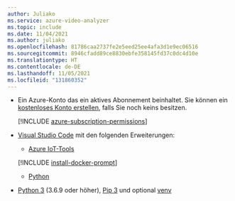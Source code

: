 ```yaml
---
author: Juliako
ms.service: azure-video-analyzer
ms.topic: include
ms.date: 11/04/2021
ms.author: juliako
ms.openlocfilehash: 81786caa2737fe2e5eed25ee4afa3d1e9ec06516
ms.sourcegitcommit: 8946cfadd89ce8830ebfe358145fd37c0dc4d10e
ms.translationtype: HT
ms.contentlocale: de-DE
ms.lasthandoff: 11/05/2021
ms.locfileid: "131860352"
---
```

* Ein Azure-Konto das ein aktives Abonnement beinhaltet. Sie können ein [kostenloses Konto erstellen](https://azure.microsoft.com/free/?WT.mc_id=A261C142F), falls Sie noch keins besitzen.

    [!INCLUDE [azure-subscription-permissions](./azure-subscription-permissions.md)]
- [Visual Studio Code](https://code.visualstudio.com/) mit den folgenden Erweiterungen:
  * [Azure IoT-Tools](https://marketplace.visualstudio.com/items?itemName=vsciot-vscode.azure-iot-tools)
  
   [!INCLUDE [install-docker-prompt](./install-docker-prompt.md)]
   * [Python](https://marketplace.visualstudio.com/items?itemName=ms-python.python)
* [Python 3](https://www.python.org/downloads/) (3.6.9 oder höher), [Pip 3](https://pip.pypa.io/en/stable/installing/) und optional [venv](https://docs.python.org/3/library/venv.html)

